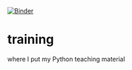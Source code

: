 [![Binder](https://mybinder.org/badge_logo.svg)](https://mybinder.org/v2/gh/neutrinoceros/training/HEAD)
# training
where I put my Python teaching material
